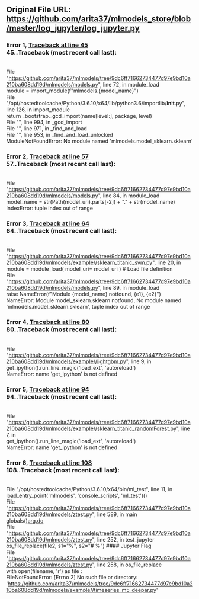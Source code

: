 ## Original File URL: https://github.com/arita37/mlmodels_store/blob/master/log_jupyter/log_jupyter.py


### Error 1, [Traceback at line 45](https://github.com/arita37/mlmodels_store/blob/master/log_jupyter/log_jupyter.py#L45)<br />45..Traceback (most recent call last):
<br />  File "https://github.com/arita37/mlmodels/tree/9dc6ff71662734477d97e9bd10a210ba608dd19d/mlmodels/models.py", line 72, in module_load
<br />    module = import_module(f"mlmodels.{model_name}")
<br />  File "/opt/hostedtoolcache/Python/3.6.10/x64/lib/python3.6/importlib/__init__.py", line 126, in import_module
<br />    return _bootstrap._gcd_import(name[level:], package, level)
<br />  File "<frozen importlib._bootstrap>", line 994, in _gcd_import
<br />  File "<frozen importlib._bootstrap>", line 971, in _find_and_load
<br />  File "<frozen importlib._bootstrap>", line 953, in _find_and_load_unlocked
<br />ModuleNotFoundError: No module named 'mlmodels.model_sklearn.sklearn'



### Error 2, [Traceback at line 57](https://github.com/arita37/mlmodels_store/blob/master/log_jupyter/log_jupyter.py#L57)<br />57..Traceback (most recent call last):
<br />  File "https://github.com/arita37/mlmodels/tree/9dc6ff71662734477d97e9bd10a210ba608dd19d/mlmodels/models.py", line 84, in module_load
<br />    model_name = str(Path(model_uri).parts[-2]) + "." + str(model_name)
<br />IndexError: tuple index out of range



### Error 3, [Traceback at line 64](https://github.com/arita37/mlmodels_store/blob/master/log_jupyter/log_jupyter.py#L64)<br />64..Traceback (most recent call last):
<br />  File "https://github.com/arita37/mlmodels/tree/9dc6ff71662734477d97e9bd10a210ba608dd19d/mlmodels/example//sklearn_titanic_svm.py", line 20, in <module>
<br />    module        =  module_load( model_uri= model_uri )                           # Load file definition
<br />  File "https://github.com/arita37/mlmodels/tree/9dc6ff71662734477d97e9bd10a210ba608dd19d/mlmodels/models.py", line 89, in module_load
<br />    raise NameError(f"Module {model_name} notfound, {e1}, {e2}")
<br />NameError: Module model_sklearn.sklearn notfound, No module named 'mlmodels.model_sklearn.sklearn', tuple index out of range



### Error 4, [Traceback at line 80](https://github.com/arita37/mlmodels_store/blob/master/log_jupyter/log_jupyter.py#L80)<br />80..Traceback (most recent call last):
<br />  File "https://github.com/arita37/mlmodels/tree/9dc6ff71662734477d97e9bd10a210ba608dd19d/mlmodels/example//lightgbm.py", line 9, in <module>
<br />    get_ipython().run_line_magic('load_ext', 'autoreload')
<br />NameError: name 'get_ipython' is not defined



### Error 5, [Traceback at line 94](https://github.com/arita37/mlmodels_store/blob/master/log_jupyter/log_jupyter.py#L94)<br />94..Traceback (most recent call last):
<br />  File "https://github.com/arita37/mlmodels/tree/9dc6ff71662734477d97e9bd10a210ba608dd19d/mlmodels/example//sklearn_titanic_randomForest.py", line 7, in <module>
<br />    get_ipython().run_line_magic('load_ext', 'autoreload')
<br />NameError: name 'get_ipython' is not defined



### Error 6, [Traceback at line 108](https://github.com/arita37/mlmodels_store/blob/master/log_jupyter/log_jupyter.py#L108)<br />108..Traceback (most recent call last):
<br />  File "/opt/hostedtoolcache/Python/3.6.10/x64/bin/ml_test", line 11, in <module>
<br />    load_entry_point('mlmodels', 'console_scripts', 'ml_test')()
<br />  File "https://github.com/arita37/mlmodels/tree/9dc6ff71662734477d97e9bd10a210ba608dd19d/mlmodels/ztest.py", line 589, in main
<br />    globals()[arg.do](arg)
<br />  File "https://github.com/arita37/mlmodels/tree/9dc6ff71662734477d97e9bd10a210ba608dd19d/mlmodels/ztest.py", line 252, in test_jupyter
<br />    os_file_replace(file2, s1="%", s2="# %")   #### Jupyter Flag
<br />  File "https://github.com/arita37/mlmodels/tree/9dc6ff71662734477d97e9bd10a210ba608dd19d/mlmodels/ztest.py", line 258, in os_file_replace
<br />    with open(filename, 'r') as file :
<br />FileNotFoundError: [Errno 2] No such file or directory: 'https://github.com/arita37/mlmodels/tree/9dc6ff71662734477d97e9bd10a210ba608dd19d/mlmodels/example//timeseries_m5_deepar.py'
